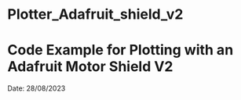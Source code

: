 # Plotter_Adafruit_shield_v2

# Code Example for Plotting with an Adafruit Motor Shield V2
Date: 28/08/2023
